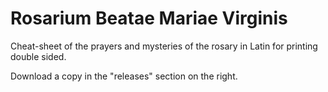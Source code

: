 # Rosarium Beatae Mariae Virginis

Cheat-sheet of the prayers and mysteries of the rosary in Latin for printing double sided.

Download a copy in the "releases" section on the right.
